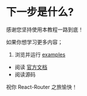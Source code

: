 # 下一步是什么?

感谢您坚持使用本教程一路到底！

如果你想学习更多内容；

1. 浏览并运行 [examples](https://github.com/reactjs/react-router/tree/latest/examples)
- 阅读 [官方文档](https://github.com/reactjs/react-router/tree/latest/docs)
- 阅读源码

祝你 React-Router 之旅愉快！

